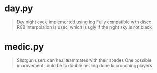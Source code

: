 # day.py
> Day night cycle implemented using fog
> Fully compatible with disco
> RGB interpolation is used, which is ugly if the night sky is not black

# medic.py
> Shotgun users can heal teammates with their spades
> One possible improvement could be to double healing done to crouching players
